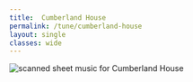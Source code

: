 ```yaml
---
title:  Cumberland House
permalink: /tune/cumberland-house
layout: single
classes: wide
---
```


<img src="/tune/scan/cumberland-house.jpg" alt="scanned sheet music for Cumberland House">

